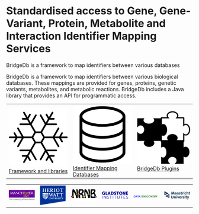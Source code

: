 # Standardised access to Gene, Gene-Variant, Protein, Metabolite and Interaction Identifier Mapping Services

BridgeDb is a framework to map identifiers between various databases

BridgeDb is a framework to map identifiers between various biological databases. 
These mappings are provided for genes, proteins, genetic variants, metabolites, and metabolic reactions. 
BridgeDb includes a Java library that provides an API for programmatic access.

<table border="0">
  <tr border="0">
    <td border="0" width="33%"><a href="/pages/framework.html"><img src="/images/snowflake-with-hexagon-shape-outline_318-40429-300x300.jpg" /><br />Framework and libraries</a></td>
    <td border="0" width="33%"><a href="/pages/mappingdbs.html"><img src="/images/Database.png" /><br />Identifier Mapping Databases</a></td>
    <td border="0" width="30%"><a href="/pages/plugins.html"><img src="/images/puzzle-pieces-in-black-and-white-variant_318-50145-300x300.jpg" /><br />BridgeDb Plugins</a></td>
  </tr>
</table>

<table border="0">
  <tr border="0">
    <td border="0" width="200"><img src="/images/university-1.png" /></td>
    <td border="0" width="200"><img src="/images/hwlogo.gif" /></td>
    <td border="0" width="200"><img src="/images/NRNB_black_500.png" /></td>
    <td border="0" width="200"><img src="/images/Gladstone_Logotype-tagline.png" /></td>
    <td border="0" width="200"><img src="/images/d2d.png" /></td>
    <td border="0" width="200"><img src="/images/1920px-Maastricht_University_logo_2017_new_version.svg_-300x95.png" /></td>
  </tr>
</table>

